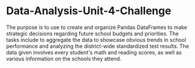 # Data-Analysis-Unit-4-Challenge
The purpose is to use to create and organize Pandas DataFrames to make strategic decisions regarding future school budgets and priorities.
The tasks include to aggregate the data to showcase obvious trends in school performance and analyzing the district-wide standardized test results. The data given involves every student's math and reading scores, as well as various information on the schools they attend. 
